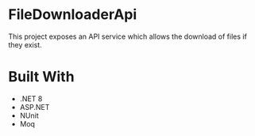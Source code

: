 
# FileDownloaderApi

This project exposes an API service which allows the download of files if they exist.

# Built With
- .NET 8
- ASP.NET
- NUnit
- Moq




